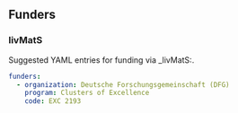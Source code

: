 ## Funders

### livMatS

Suggested YAML entries for funding via _livMatS:.

```yaml
funders:
  - organization: Deutsche Forschungsgemeinschaft (DFG)
    program: Clusters of Excellence
    code: EXC 2193
```

